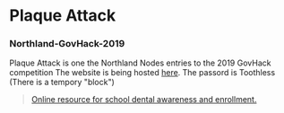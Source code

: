 # Plaque Attack
### Northland-GovHack-2019
Plaque Attack is one the Northland Nodes entries to the 2019 GovHack competition
The website is being hosted [here](http://mysmile.nz/). The passord is Toothless (There is a tempory "block")

>[Online resource for school dental awareness and enrollment.](https://hackerspace.govhack.org/projects/plaque_attack)
